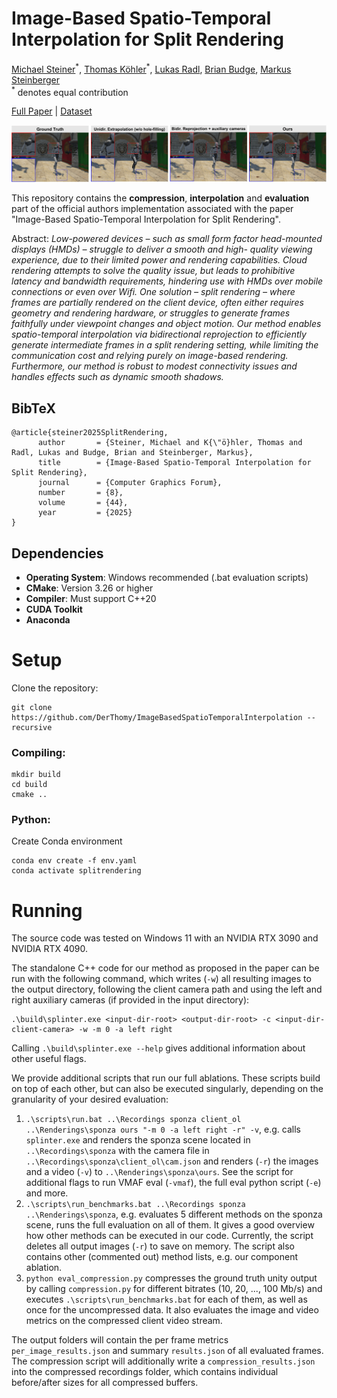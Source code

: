# Image-Based Spatio-Temporal Interpolation for Split Rendering
[Michael Steiner](https://steimich96.github.io/)<sup>&#42;</sup>,
[Thomas Köhler](https://scholar.google.com/citations?user=pMDepi0AAAAJ&hl=de)<sup>&#42;</sup>,
[Lukas Radl](https://r4dl.github.io/),
[Brian Budge](https://scholar.google.com/citations?user=z67HnEwAAAAJ&hl=en),
[Markus Steinberger](https://www.markussteinberger.net/)
<br> 
<sup>&#42;</sup> denotes equal contribution
<br>

[Full Paper](https://diglib.eg.org/items/f64629bd-34a4-4880-af25-5de3f57c6fa9)
| [Dataset](https://drive.google.com/file/d/1U4uUS6L-rxr1jFrJ-b991SQP63G10hkA/view?usp=drive_link)

![Teaser image](docs/teaser.png)

This repository contains the **compression**, **interpolation** and **evaluation** part of the official authors implementation associated with the paper "Image-Based Spatio-Temporal Interpolation for Split Rendering".

Abstract: *Low-powered devices – such as small form factor head-mounted displays (HMDs) – struggle to deliver a smooth and high-
quality viewing experience, due to their limited power and rendering capabilities. Cloud rendering attempts to solve the quality
issue, but leads to prohibitive latency and bandwidth requirements, hindering use with HMDs over mobile connections or
even over Wifi. One solution – split rendering – where frames are partially rendered on the client device, often either requires
geometry and rendering hardware, or struggles to generate frames faithfully under viewpoint changes and object motion. Our
method enables spatio-temporal interpolation via bidirectional reprojection to efficiently generate intermediate frames in a
split rendering setting, while limiting the communication cost and relying purely on image-based rendering. Furthermore, our
method is robust to modest connectivity issues and handles effects such as dynamic smooth shadows.*

<section class="section" id="BibTeX">
  <div class="container is-max-desktop content">
    <h2 class="title">BibTeX</h2>
    <pre><code>@article{steiner2025SplitRendering,
      author       = {Steiner, Michael and K{\"ö}hler, Thomas and Radl, Lukas and Budge, Brian and Steinberger, Markus},
      title        = {Image-Based Spatio-Temporal Interpolation for Split Rendering},
      journal      = {Computer Graphics Forum},
      number       = {8},
      volume       = {44},
      year         = {2025}
}</code></pre>
  </div>
</section>

## Dependencies

- **Operating System**: Windows recommended (.bat evaluation scripts)
- **CMake**: Version 3.26 or higher
- **Compiler**: Must support C++20
- **CUDA Toolkit**
- **Anaconda**

# Setup

Clone the repository:

```
git clone https://github.com/DerThomy/ImageBasedSpatioTemporalInterpolation --recursive
```

### Compiling:

```
mkdir build
cd build
cmake ..
```

### Python:

Create Conda environment

```
conda env create -f env.yaml
conda activate splitrendering
```

# Running

The source code was tested on Windows 11 with an NVIDIA RTX 3090 and NVIDIA RTX 4090.

The standalone C++ code for our method as proposed in the paper can be run with the following command, which writes (`-w`) all resulting images to the output directory, following the client camera path and using the left and right auxiliary cameras (if provided in the input directory):

```
.\build\splinter.exe <input-dir-root> <output-dir-root> -c <input-dir-client-camera> -w -m 0 -a left right
```

Calling `.\build\splinter.exe --help` gives additional information about other useful flags.

We provide additional scripts that run our full ablations.
These scripts build on top of each other, but can also be executed singularly, depending on the granularity of your desired evaluation:

1. `.\scripts\run.bat ..\Recordings sponza client_ol ..\Renderings\sponza ours "-m 0 -a left right -r" -v`, e.g. calls `splinter.exe` and renders the sponza scene located in `..\Recordings\sponza` with the camera file in `..\Recordings\sponza\client_ol\cam.json` and renders (`-r`) the images and a video (`-v`) to `..\Renderings\sponza\ours`. See the script for additional flags to run VMAF eval (`-vmaf`), the full eval python script (`-e`) and more.
2. `.\scripts\run_benchmarks.bat ..\Recordings sponza ..\Renderings\sponza`, e.g. evaluates 5 different methods on the sponza scene, runs the full evaluation on all of them. It gives a good overview how other methods can be executed in our code. Currently, the script deletes all output images (`-r`) to save on memory. The script also contains other (commented out) method lists, e.g. our component ablation.
3. `python eval_compression.py` compresses the ground truth unity output by calling `compression.py` for different bitrates (10, 20, ..., 100 Mb/s) and executes `.\scripts\run_benchmarks.bat` for each of them, as well as once for the uncompressed data. It also evaluates the image and video metrics on the compressed client video stream.

The output folders will contain the per frame metrics `per_image_results.json` and summary `results.json` of all evaluated frames.
The compression script will additionally write a `compression_results.json` into the compressed recordings folder, which contains individual before/after sizes for all compressed buffers.

